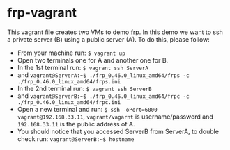 # frp-vagrant
This vagrant file creates two VMs to demo [frp](https://github.com/fatedier/frp).
In this demo we want to ssh a private server (B) using a public server (A).
To do this, please follow:

- From your machine run: `$ vagrant up`
- Open two terminals one for A and another one for B.
- In the 1st terminal run: `$ vagrant ssh ServerA`
- and `vagrant@ServerA:~$ ./frp_0.46.0_linux_amd64/frps -c ./frp_0.46.0_linux_amd64/frps.ini`
- In the 2nd terminal run: `$ vagrant ssh ServerB`
- and `vagrant@ServerB:~$ ./frp_0.46.0_linux_amd64/frpc -c ./frp_0.46.0_linux_amd64/frpc.ini`
- Open a new terminal and run: `$ ssh -oPort=6000 vagrant@192.168.33.11`, `vagrant/vagarnt` is username/password and `192.168.33.11` is the public address of A.
- You should notice that you accessed ServerB from ServerA, to double check run: `vagrant@ServerB:~$ hostname`

